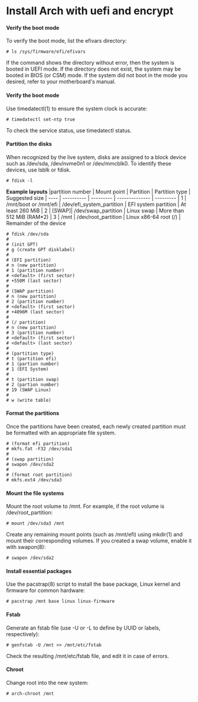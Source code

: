 # Install Arch with uefi and encrypt

#### Verify the boot mode
To verify the boot mode, list the efivars directory:
```
# ls /sys/firmware/efi/efivars
```
If the command shows the directory without error, then the system is booted in UEFI mode. If the directory does not exist, the system may be booted in BIOS (or CSM) mode. If the system did not boot in the mode you desired, refer to your motherboard's manual.

#### Verify the boot mode
Use timedatectl(1) to ensure the system clock is accurate:
```
# timedatectl set-ntp true
```
To check the service status, use timedatectl status.

#### Partition the disks
When recognized by the live system, disks are assigned to a block device such as /dev/sda, /dev/nvme0n1 or /dev/mmcblk0. To identify these devices, use lsblk or fdisk.
```
# fdisk -l
```
**Example layouts**
|partition number | Mount point | Partition | Partition type | Suggested size
| ---- | ----------  | --------- | -------------- | --------- 
| 1 | /mnt/boot or /mnt/efi |	/dev/efi_system_partition	| EFI system partition |	At least 260 MiB
| 2 | [SWAP]| /dev/swap_partition	| Linux swap	| More than 512 MiB (RAM*2)
| 3 | /mnt |	/dev/root_partition	| Linux x86-64 root (/)	| Remainder of the device

```
# fdisk /dev/sda
#
# (init GPT)
# g (create GPT disklabel)
#
# (EFI partition)
# n (new partition)
# 1 (partition number)
# <default> (first sector)
# +550M (last sector)
#
# (SWAP partition)
# n (new partition)
# 2 (partition number)
# <default> (first sector)
# +4096M (last sector)
#
# (/ partition)
# n (new partition)
# 3 (partition number)
# <default> (first sector)
# <default> (last sector)
#
# (partition type)
# t (partition efi)
# 1 (partion number)
# 1 (EFI System)
#
# t (partition swap)
# 2 (partion number)
# 19 (SWAP Linux)
# 
# w (write table)
```

#### Format the partitions
Once the partitions have been created, each newly created partition must be formatted with an appropriate file system. 
```
# (format efi partition)
# mkfs.fat -F32 /dev/sda1
#
# (swap partition)
# swapon /dev/sda2
# 
# (format root partition)
# mkfs.ext4 /dev/sda3
```

#### Mount the file systems
Mount the root volume to /mnt. For example, if the root volume is /dev/root_partition:
```
# mount /dev/sda3 /mnt
```
Create any remaining mount points (such as /mnt/efi) using mkdir(1) and mount their corresponding volumes.
If you created a swap volume, enable it with swapon(8):
```
# swapon /dev/sda2
```

#### Install essential packages
Use the pacstrap(8) script to install the base package, Linux kernel and firmware for common hardware:
```
# pacstrap /mnt base linux linux-firmware
```

#### Fstab
Generate an fstab file (use -U or -L to define by UUID or labels, respectively):
```
# genfstab -U /mnt >> /mnt/etc/fstab
```
Check the resulting /mnt/etc/fstab file, and edit it in case of errors.


#### Chroot
Change root into the new system:
```
# arch-chroot /mnt
```

